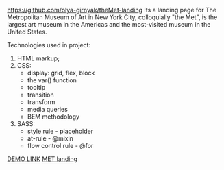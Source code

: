 https://github.com/olya-girnyak/theMet-landing
Its a landing page for The Metropolitan Museum of Art in New York City, colloquially "the Met", is the largest art museum in the Americas and the most-visited museum in the United States.

Technologies used in project:

1. HTML markup;
2. CSS:
   - display: grid, flex, block
   - the var() function
   - tooltip
   - transition
   - transform
   - media queries
   - BEM methodology
3. SASS:
   - style rule - placeholder
   - at-rule - @mixin
   - flow control rule - @for

[DEMO LINK](https://olya-girnyak.github.io/theMet-landing/)
[MET landing](https://www.figma.com/file/lSR1m42L9YwzQwzzxKwHpw/THE-MET)

